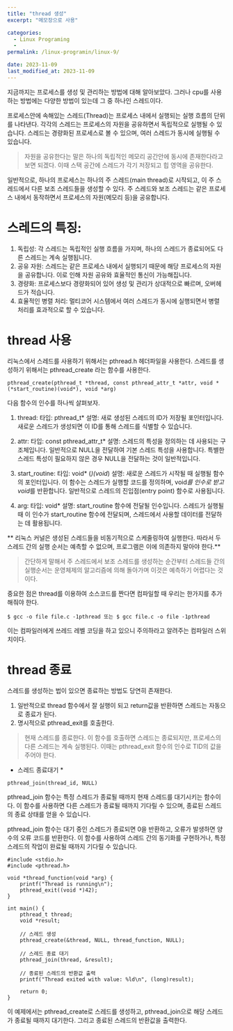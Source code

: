 ```yaml
---
title: "thread 생성"
excerpt: "메모장으로 사용"

categories:
  - Linux Programing
  - 
permalink: /linux-programin/linux-9/

date: 2023-11-09
last_modified_at: 2023-11-09
---
```


지금까지는 프로세스를 생성 및 관리하는 방법에 대해 알아보았다. 
그러나 cpu를 사용하는 방법에는 다양한 방법이 있는데 그 중 하나인 스레드이다.

프로세스안에 속해있는 스레드(Thread)는 프로세스 내에서 실행되는 실행 흐름의 단위를 나타낸다.
각각의 스레드는 프로세스의 자원을 공유하면서 독립적으로 실행될 수 있습니다. 
스레드는 경량화된 프로세스로 볼 수 있으며, 여러 스레드가 동시에 실행될 수 있습니다.
> 자원을 공유한다는 말은 하나의 독립적인 메모리 공간안에 동시에 존재한다라고 보면 되겠다. 이때 스택 공간에 스레드가 각기 저장되고 힙 영역을 공유한다.

일반적으로, 하나의 프로세스는 하나의 주 스레드(main thread)로 시작되고, 이 주 스레드에서 다른 보조 스레드들을 생성할 수 있다. 
주 스레드와 보조 스레드는 같은 프로세스 내에서 동작하면서 프로세스의 자원(메모리 등)을 공유합니다.

# 스레드의 특징:

1. 독립성: 각 스레드는 독립적인 실행 흐름을 가지며, 하나의 스레드가 종료되어도 다른 스레드는 계속 실행됩니다.
2. 공유 자원: 스레드는 같은 프로세스 내에서 실행되기 때문에 해당 프로세스의 자원을 공유합니다. 이로 인해 자원 공유와 효율적인 통신이 가능해집니다.
3. 경량화: 프로세스보다 경량화되어 있어 생성 및 관리가 상대적으로 빠르며, 오버헤드가 적습니다.
4. 효율적인 병렬 처리: 멀티코어 시스템에서 여러 스레드가 동시에 실행되면서 병렬 처리를 효과적으로 할 수 있습니다.

# thread 사용
리눅스에서 스레드를 사용하기 위해서는 pthread.h 헤더파일을 사용한다.
스레드를 생성하기 위해서는 pthread_create 라는 함수를 사용한다.

```
pthread_create(pthread_t *thread, const pthread_attr_t *attr, void *(*start_routine)(void*), void *arg)
```
다음 함수의 인수를 하나씩 살펴보자.

1. thread:
타입: pthread_t*
설명: 새로 생성된 스레드의 ID가 저장될 포인터입니다. 새로운 스레드가 생성되면 이 ID를 통해 스레드를 식별할 수 있습니다.

3. attr:
타입: const pthread_attr_t*
설명: 스레드의 특성을 정의하는 데 사용되는 구조체입니다. 일반적으로 NULL을 전달하여 기본 스레드 특성을 사용합니다.
특별한 스레드 특성이 필요하지 않은 경우 NULL을 전달하는 것이 일반적입니다.

4. start_routine:
타입: void* (*)(void*)
설명: 새로운 스레드가 시작될 때 실행될 함수의 포인터입니다. 이 함수는 스레드가 실행할 코드를 정의하며,
void*를 인수로 받고 void*를 반환합니다. 일반적으로 스레드의 진입점(entry point) 함수로 사용됩니다.

5. arg:
타입: void*
설명: start_routine 함수에 전달될 인수입니다. 스레드가 실행될 때 이 인수가 start_routine 함수에 전달되며,
스레드에서 사용할 데이터를 전달하는 데 활용됩니다.

** 리눅스 커널은 생성된 스레드들을 비동기적으로 스케줄링하여 실행한다. 따라서 두 스레드 간의 실행 순서는 예측할 수 없으며, 프로그램은 이에 의존하지 말아야 한다.**
> 간단하게 말해서 주 스레드에서 보조 스레드를 생성하는 순간부터 스레드들 간의 실행순서는 운영체제의 알고리즘에 의해 돌아가며 이것은 예측하기 어렵다는 것이다.


중요한 점은 thread를 이용하여 소스코드를 짠다면 컴파일할 때 우리는 한가지를 추가 해줘야 한다.
```
$ gcc -o file file.c -1pthread 또는 $ gcc file.c -o file -1pthread
```
이는 컴파일러에게 쓰레드 레벨 코딩을 하고 있으니 주의하라고 알려주는 컴파일러 스위치이다.

# thread 종료
스레드를 생성하는 법이 있으면 종료하는 방법도 당연히 존재한다.

1. 일반적으로 thread 함수에서 잘 실행이 되고 return값을 반환하면 스레드는 자동으로 종료가 된다.
2. 명시적으로 pthread_exit를 호출한다. 
> 현재 스레드를 종료한다. 이 함수를 호출하면 스레드는 종료되지만, 프로세스의 다른 스레드는 계속 실행된다.
이때는 pthread_exit 함수의 인수로 TID의 값을 주어야 한다.

* 스레드 종료대기 *
```
pthread_join(thread_id, NULL)
```
pthread_join 함수는 특정 스레드가 종료될 때까지 현재 스레드를 대기시키는 함수이다.
이 함수를 사용하면 다른 스레드가 종료될 때까지 기다릴 수 있으며, 종료된 스레드의 종료 상태를 얻을 수 있습니다.

pthread_join 함수는 대기 중인 스레드가 종료되면 0을 반환하고, 오류가 발생하면 양수의 오류 코드를 반환한다. 
이 함수를 사용하여 스레드 간의 동기화를 구현하거나, 특정 스레드의 작업이 완료될 때까지 기다릴 수 있습니다.
```
#include <stdio.h>
#include <pthread.h>

void *thread_function(void *arg) {
    printf("Thread is running\n");
    pthread_exit((void *)42);
}

int main() {
    pthread_t thread;
    void *result;

    // 스레드 생성
    pthread_create(&thread, NULL, thread_function, NULL);

    // 스레드 종료 대기
    pthread_join(thread, &result);

    // 종료된 스레드의 반환값 출력
    printf("Thread exited with value: %ld\n", (long)result);

    return 0;
}
```
이 예제에서는 pthread_create로 스레드를 생성하고, pthread_join으로 해당 스레드가 종료될 때까지 대기한다. 그리고 종료된 스레드의 반환값을 출력한다.
